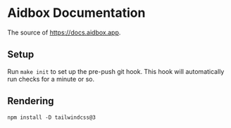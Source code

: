 # Aidbox Documentation
The source of https://docs.aidbox.app.

## Setup

Run `make init` to set up the pre-push git hook. This hook will automatically run checks for a minute or so.

## Rendering
```
npm install -D tailwindcss@3
```
